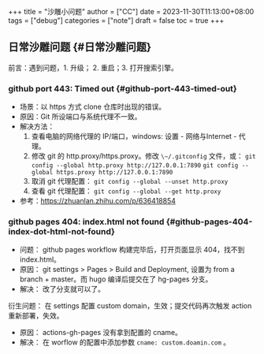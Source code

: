 +++
title = "沙雕小问题"
author = ["CC"]
date = 2023-11-30T11:13:00+08:00
tags = ["debug"]
categories = ["note"]
draft = false
toc = true
+++

## 日常沙雕问题 {#日常沙雕问题}

前言：遇到问题，1. 升级； 2. 重启；3. 打开搜索引擎。


### github port 443: Timed out {#github-port-443-timed-out}

-   场景：以 https 方式 clone 仓库时出现的错误。
-   原因：Git 所设端口与系统代理不一致。
-   解决方法：
    1.  查看电脑的网络代理的 IP/端口，windows: 设置 - 网络与Internet - 代理。
    2.  修改 git 的 http.proxy/https.proxy。修改 `\~/.gitconfig` 文件，或：
        `git config --global http.proxy http://127.0.0.1:7890`
        `git config --global https.proxy http://127.0.0.1:7890`
    3.  取消 git 代理配置： `git config --global --unset http.proxy`
    4.  查看 git 代理配置： `git config --global --get http.proxy`
-   参考：<https://zhuanlan.zhihu.com/p/636418854>


### github pages 404: index.html not found {#github-pages-404-index-dot-html-not-found}

-   问题： github pages workflow 构建完毕后，打开页面显示 404，找不到 index.html。
-   原因： git settings &gt; Pages &gt; Build and Deployment, 设置为 from a branch + master。而 hugo 编译后提交在了 hg-pages 分支。
-   解决： 改了分支就可以了。

衍生问题： 在 settings 配置 custom domain，生效；提交代码再次触发 action 重新部署，失效。

-   原因： actions-gh-pages 没有拿到配置的 cname。
-   解决： 在 worflow 的配置中添加参数 `cname: custom.doamin.com` 。
